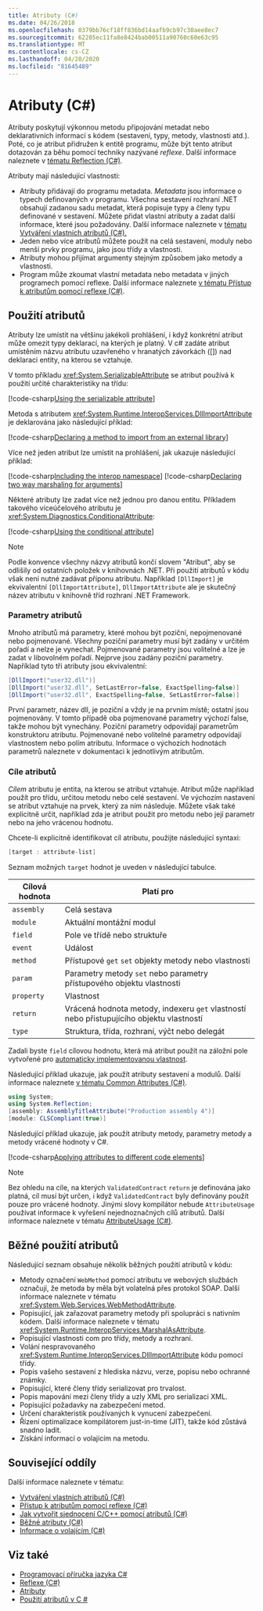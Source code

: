 ```yaml
---
title: Atributy (C#)
ms.date: 04/26/2018
ms.openlocfilehash: 0379bb76cf18ff836bd14aafb9cb97c30aee8ec7
ms.sourcegitcommit: 62285ec11fa8e8424bab00511a90760c60e63c95
ms.translationtype: MT
ms.contentlocale: cs-CZ
ms.lasthandoff: 04/20/2020
ms.locfileid: "81645489"
---
```

# <a name="attributes-c"></a>Atributy (C#)

Atributy poskytují výkonnou metodu připojování metadat nebo deklarativních informací s kódem (sestavení, typy, metody, vlastnosti atd.). Poté, co je atribut přidružen k entitě programu, může být tento atribut dotazován za běhu pomocí techniky nazývané *reflexe*. Další informace naleznete v [tématu Reflection (C#)](../reflection.md).

Atributy mají následující vlastnosti:

- Atributy přidávají do programu metadata. *Metadata* jsou informace o typech definovaných v programu. Všechna sestavení rozhraní .NET obsahují zadanou sadu metadat, která popisuje typy a členy typu definované v sestavení. Můžete přidat vlastní atributy a zadat další informace, které jsou požadovány. Další informace naleznete v [tématu Vytváření vlastních atributů (C#).](creating-custom-attributes.md)
- Jeden nebo více atributů můžete použít na celá sestavení, moduly nebo menší prvky programu, jako jsou třídy a vlastnosti.
- Atributy mohou přijímat argumenty stejným způsobem jako metody a vlastnosti.
- Program může zkoumat vlastní metadata nebo metadata v jiných programech pomocí reflexe. Další informace naleznete [v tématu Přístup k atributům pomocí reflexe (C#)](accessing-attributes-by-using-reflection.md).

## <a name="using-attributes"></a>Použití atributů

Atributy lze umístit na většinu jakékoli prohlášení, i když konkrétní atribut může omezit typy deklarací, na kterých je platný. V c# zadáte atribut umístěním názvu atributu uzavřeného v hranatých závorkách ([]) nad deklaraci entity, na kterou se vztahuje.

V tomto příkladu <xref:System.SerializableAttribute> se atribut používá k použití určité charakteristiky na třídu:

[!code-csharp[Using the serializable attribute](~/samples/snippets/csharp/attributes/AttributesOverview.cs#1)]

Metoda s atributem <xref:System.Runtime.InteropServices.DllImportAttribute> je deklarována jako následující příklad:

[!code-csharp[Declaring a method to import from an external library](../../../../../samples/snippets/csharp/attributes/AttributesOverview.cs#2)]

Více než jeden atribut lze umístit na prohlášení, jak ukazuje následující příklad:

[!code-csharp[Including the interop namespace](~/samples/snippets/csharp/attributes/AttributesOverview.cs#3)]
[!code-csharp[Declaring two way marshaling for arguments](~/samples/snippets/csharp/attributes/AttributesOverview.cs#4)]

Některé atributy lze zadat více než jednou pro danou entitu. Příkladem takového víceúčelového atributu je <xref:System.Diagnostics.ConditionalAttribute>:

[!code-csharp[Using the conditional attribute](~/samples/snippets/csharp/attributes/AttributesOverview.cs#5)]

> [!NOTE]
> Podle konvence všechny názvy atributů končí slovem "Atribut", aby se odlišily od ostatních položek v knihovnách .NET. Při použití atributů v kódu však není nutné zadávat příponu atributu. Například `[DllImport]` je ekvivalentní `[DllImportAttribute]`, `DllImportAttribute` ale je skutečný název atributu v knihovně tříd rozhraní .NET Framework.

### <a name="attribute-parameters"></a>Parametry atributů

Mnoho atributů má parametry, které mohou být poziční, nepojmenované nebo pojmenované. Všechny poziční parametry musí být zadány v určitém pořadí a nelze je vynechat. Pojmenované parametry jsou volitelné a lze je zadat v libovolném pořadí. Nejprve jsou zadány poziční parametry. Například tyto tři atributy jsou ekvivalentní:

```csharp
[DllImport("user32.dll")]
[DllImport("user32.dll", SetLastError=false, ExactSpelling=false)]
[DllImport("user32.dll", ExactSpelling=false, SetLastError=false)]
```

První parametr, název dll, je poziční a vždy je na prvním místě; ostatní jsou pojmenovány. V tomto případě oba pojmenované parametry výchozí false, takže mohou být vynechány. Poziční parametry odpovídají parametrům konstruktoru atributu. Pojmenované nebo volitelné parametry odpovídají vlastnostem nebo polím atributu. Informace o výchozích hodnotách parametrů naleznete v dokumentaci k jednotlivým atributům.

### <a name="attribute-targets"></a>Cíle atributů

*Cílem* atributu je entita, na kterou se atribut vztahuje. Atribut může například použít pro třídu, určitou metodu nebo celé sestavení. Ve výchozím nastavení se atribut vztahuje na prvek, který za ním následuje. Můžete však také explicitně určit, například zda je atribut použit pro metodu nebo její parametr nebo na jeho vrácenou hodnotu.

Chcete-li explicitně identifikovat cíl atributu, použijte následující syntaxi:

```csharp
[target : attribute-list]
```

Seznam možných `target` hodnot je uveden v následující tabulce.

|Cílová hodnota|Platí pro|
|------------------|----------------|
|`assembly`|Celá sestava|
|`module`|Aktuální montážní modul|
|`field`|Pole ve třídě nebo struktuře|
|`event`|Událost|
|`method`|Přístupové `get` `set` objekty metody nebo vlastnosti|
|`param`|Parametry metody `set` nebo parametry přístupového objektu vlastnosti|
|`property`|Vlastnost|
|`return`|Vrácená hodnota metody, indexeru `get` vlastností nebo přistupujícího objektu vlastností|
|`type`|Struktura, třída, rozhraní, výčt nebo delegát|

Zadali byste `field` cílovou hodnotu, která má atribut použít na záložní pole vytvořené pro [automaticky implementovanou vlastnost](../../../properties.md).

Následující příklad ukazuje, jak použít atributy sestavení a modulů. Další informace naleznete [v tématu Common Attributes (C#)](../../../language-reference/attributes/global.md).

```csharp
using System;
using System.Reflection;
[assembly: AssemblyTitleAttribute("Production assembly 4")]
[module: CLSCompliant(true)]
```

Následující příklad ukazuje, jak použít atributy metody, parametry metody a metody vrácené hodnoty v C#.

[!code-csharp[Applying attributes to different code elements](../../../../../samples/snippets/csharp/attributes/AttributesOverview.cs#6)]

> [!NOTE]
> Bez ohledu na cíle, na kterých `ValidatedContract` `return` je definována jako platná, cíl musí být určen, i když `ValidatedContract` byly definovány použít pouze pro vrácené hodnoty. Jinými slovy kompilátor nebude `AttributeUsage` používat informace k vyřešení nejednoznačných cílů atributů. Další informace naleznete v tématu [AttributeUsage (C#)](../../../language-reference/attributes/general.md).

## <a name="common-uses-for-attributes"></a>Běžné použití atributů

Následující seznam obsahuje několik běžných použití atributů v kódu:

- Metody označení `WebMethod` pomocí atributu ve webových službách označují, že metoda by měla být volatelná přes protokol SOAP. Další informace naleznete v tématu <xref:System.Web.Services.WebMethodAttribute>.
- Popisující, jak zařazovat parametry metody při spolupráci s nativním kódem. Další informace naleznete v tématu <xref:System.Runtime.InteropServices.MarshalAsAttribute>.
- Popisující vlastnosti com pro třídy, metody a rozhraní.
- Volání nespravovaného <xref:System.Runtime.InteropServices.DllImportAttribute> kódu pomocí třídy.
- Popis vašeho sestavení z hlediska názvu, verze, popisu nebo ochranné známky.
- Popisující, které členy třídy serializovat pro trvalost.
- Popis mapování mezi členy třídy a uzly XML pro serializaci XML.
- Popisující požadavky na zabezpečení metod.
- Určení charakteristik používaných k vynucení zabezpečení.
- Řízení optimalizace kompilátorem just-in-time (JIT), takže kód zůstává snadno ladit.
- Získání informací o volajícím na metodu.

## <a name="related-sections"></a>Související oddíly

Další informace naleznete v tématu:

- [Vytváření vlastních atributů (C#)](creating-custom-attributes.md)  
- [Přístup k atributům pomocí reflexe (C#)](accessing-attributes-by-using-reflection.md)  
- [Jak vytvořit sjednocení C/C++ pomocí atributů (C#)](how-to-create-a-c-cpp-union-by-using-attributes.md)  
- [Běžné atributy (C#)](../../../language-reference/attributes/global.md)  
- [Informace o volajícím (C#)](../../../language-reference/attributes/caller-information.md)  

## <a name="see-also"></a>Viz také

- [Programovací příručka jazyka C#](../../index.md)
- [Reflexe (C#)](../reflection.md)
- [Atributy](../../../../standard/attributes/index.md)
- [Použití atributů v C #](../../../tutorials/attributes.md)
